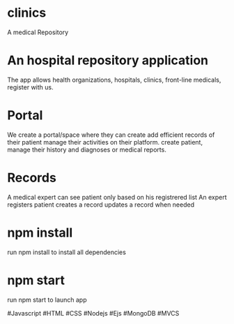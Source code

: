 # clinics

A medical Repository

# An hospital repository application

The app allows health organizations, hospitals, clinics, front-line medicals,
register with us.

# Portal

We create a portal/space where they can create add efficient records of their patient
manage their activities on their platform. 
create patient, manage their history and diagnoses or medical reports.

# Records

A medical expert can see patient only based on his registrered list
An expert registers patient
creates a record
updates a record when needed

# npm install

run npm install to install all dependencies

# npm start

run npm start to launch app

#Javascript
#HTML
#CSS
#Nodejs
#Ejs
#MongoDB
#MVCS





